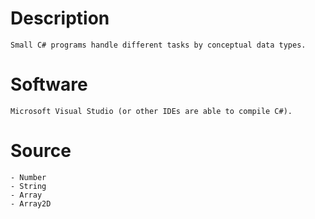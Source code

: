 # Description
    Small C# programs handle different tasks by conceptual data types.

# Software
    Microsoft Visual Studio (or other IDEs are able to compile C#).

# Source
    - Number
    - String
    - Array
    - Array2D